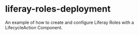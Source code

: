# liferay-roles-deployment
An example of how to create and configure Liferay Roles with a LifecycleAction Component.
